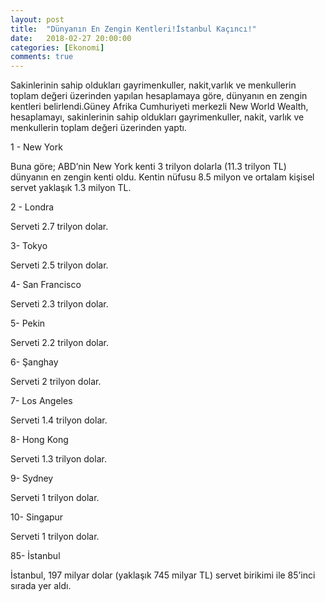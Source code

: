 ```yaml
---
layout: post
title:  "Dünyanın En Zengin Kentleri!İstanbul Kaçıncı!"
date:   2018-02-27 20:00:00
categories: [Ekonomi]
comments: true
---
```

Sakinlerinin sahip oldukları gayrimenkuller, nakit,varlık ve menkullerin toplam değeri üzerinden yapılan hesaplamaya göre, dünyanın en
zengin kentleri belirlendi.Güney Afrika Cumhuriyeti merkezli New World Wealth, hesaplamayı, sakinlerinin sahip oldukları gayrimenkuller, nakit, varlık ve menkullerin 
toplam değeri üzerinden yaptı. 


1 - New York




Buna göre; ABD’nin New York kenti 3 trilyon dolarla (11.3 trilyon TL) dünyanın en zengin kenti oldu. Kentin nüfusu 8.5 milyon ve ortalam
kişisel servet yaklaşık 1.3 milyon TL. 

2 - Londra

Serveti 2.7 trilyon dolar.

3- Tokyo

Serveti 2.5 trilyon dolar.

4- San Francisco

Serveti 2.3 trilyon dolar.

5- Pekin

Serveti 2.2 trilyon dolar.


6- Şanghay

Serveti 2 trilyon dolar. 


7- Los Angeles

Serveti 1.4 trilyon dolar.


8- Hong Kong

Serveti 1.3 trilyon dolar. 



9- Sydney

Serveti 1 trilyon dolar.



10- Singapur


Serveti 1 trilyon dolar.



85- İstanbul

İstanbul, 197 milyar dolar (yaklaşık 745 milyar TL) servet birikimi ile 85’inci sırada yer aldı.
